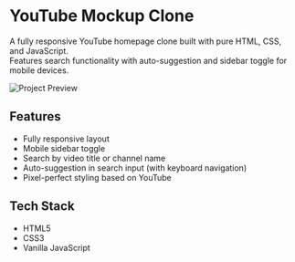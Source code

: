 # YouTube Mockup Clone

A fully responsive YouTube homepage clone built with pure HTML, CSS, and JavaScript.  
Features search functionality with auto-suggestion and sidebar toggle for mobile devices.

![Project Preview](./assets/preview.png)

## Features

- Fully responsive layout
- Mobile sidebar toggle
- Search by video title or channel name
- Auto-suggestion in search input (with keyboard navigation)
- Pixel-perfect styling based on YouTube

## Tech Stack

- HTML5
- CSS3
- Vanilla JavaScript
